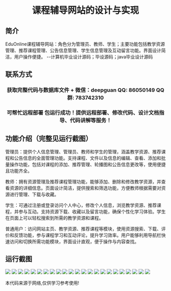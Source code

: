<p><h1 align="center">课程辅导网站的设计与实现</h1></p>

## 简介
EduOnline课程辅导网站：角色分为管理员、教师、学生；主要功能包括教学资源管理、推荐课程管理、公告信息管理、学生信息管理及互动留言功能。界面设计简洁，用户操作便捷。    --计算机毕业设计源码；毕设源码；java毕业设计源码


## 联系方式
<p><h3 align="center">获取完整代码与数据库文件 + 微信：deepguan QQ: 86050149 QQ群: 783742310</h3></p>
<p><h3 align="center">可帮忙远程部署 包运行成功！提供远程部署、修改代码、设计文档指导、代码讲解等服务！</h3></p>

## 功能介绍（完整见运行截图）
管理员：提供个人信息管理、管理员、教师和学生的管理，涵盖教学资源、推荐课程和公告信息的全面管理功能。支持课程、文件以及信息的编辑、查看、添加和批量操作功能，包括对课程的添加、推荐管理、轮播图和公告信息更改等，使用便捷且功能齐全。

教师：拥有资源管理及推荐课程管理功能，能够添加、删除和修改教学资源，并查看资源的详细信息。页面设计简洁，提供搜索和筛选功能，方便教师根据需要对资源进行管理、下载与收藏。

学生：可通过注册或登录访问个人中心，修改个人信息，浏览教学资源、推荐课程，并参与互动。支持资源下载、收藏以及留言功能，确保个性化学习体验。学生在页面上可以轻松搜索到所需的教学资源和课程。

普通用户：访问网站主页、教学资源、推荐课程等模块，使用资源搜索、下载、评价和反馈功能，参与课程学习和互动评论，提升学习效率。用户能够利用导航栏快速访问和切换所需功能模块，界面设计直观，便于操作与内容查找。


## 运行截图
![](https://bs-1329754181.cos.ap-shanghai.myqcloud.com/ssm/CourseTutoringWebsite/img/001.jpg)
![](https://bs-1329754181.cos.ap-shanghai.myqcloud.com/ssm/CourseTutoringWebsite/img/002.jpg)
![](https://bs-1329754181.cos.ap-shanghai.myqcloud.com/ssm/CourseTutoringWebsite/img/003.jpg)
![](https://bs-1329754181.cos.ap-shanghai.myqcloud.com/ssm/CourseTutoringWebsite/img/004.jpg)
![](https://bs-1329754181.cos.ap-shanghai.myqcloud.com/ssm/CourseTutoringWebsite/img/005.jpg)
![](https://bs-1329754181.cos.ap-shanghai.myqcloud.com/ssm/CourseTutoringWebsite/img/006.jpg)
![](https://bs-1329754181.cos.ap-shanghai.myqcloud.com/ssm/CourseTutoringWebsite/img/007.jpg)
![](https://bs-1329754181.cos.ap-shanghai.myqcloud.com/ssm/CourseTutoringWebsite/img/008.jpg)
![](https://bs-1329754181.cos.ap-shanghai.myqcloud.com/ssm/CourseTutoringWebsite/img/009.jpg)
![](https://bs-1329754181.cos.ap-shanghai.myqcloud.com/ssm/CourseTutoringWebsite/img/010.jpg)
![](https://bs-1329754181.cos.ap-shanghai.myqcloud.com/ssm/CourseTutoringWebsite/img/011.jpg)
![](https://bs-1329754181.cos.ap-shanghai.myqcloud.com/ssm/CourseTutoringWebsite/img/012.jpg)
![](https://bs-1329754181.cos.ap-shanghai.myqcloud.com/ssm/CourseTutoringWebsite/img/013.jpg)
![](https://bs-1329754181.cos.ap-shanghai.myqcloud.com/ssm/CourseTutoringWebsite/img/014.jpg)
![](https://bs-1329754181.cos.ap-shanghai.myqcloud.com/ssm/CourseTutoringWebsite/img/015.jpg)
![](https://bs-1329754181.cos.ap-shanghai.myqcloud.com/ssm/CourseTutoringWebsite/img/016.jpg)
![](https://bs-1329754181.cos.ap-shanghai.myqcloud.com/ssm/CourseTutoringWebsite/img/017.jpg)
![](https://bs-1329754181.cos.ap-shanghai.myqcloud.com/ssm/CourseTutoringWebsite/img/018.jpg)
![](https://bs-1329754181.cos.ap-shanghai.myqcloud.com/ssm/CourseTutoringWebsite/img/019.jpg)
![](https://bs-1329754181.cos.ap-shanghai.myqcloud.com/ssm/CourseTutoringWebsite/img/020.jpg)
![](https://bs-1329754181.cos.ap-shanghai.myqcloud.com/ssm/CourseTutoringWebsite/img/021.jpg)
![](https://bs-1329754181.cos.ap-shanghai.myqcloud.com/ssm/CourseTutoringWebsite/img/022.jpg)
![](https://bs-1329754181.cos.ap-shanghai.myqcloud.com/ssm/CourseTutoringWebsite/img/023.jpg)

<p>本代码来源于网络,仅供学习参考使用!</p>
